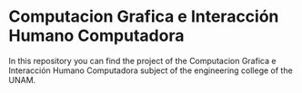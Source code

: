 # Computacion Grafica e Interacción Humano Computadora #



In this repository you can find the project of the Computacion Grafica e Interacción Humano Computadora subject of the engineering college of the UNAM.


 


